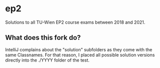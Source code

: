 # ep2
Solutions to all TU-Wien EP2 course exams between 2018 and 2021.

## What does this fork do?
IntelliJ complains about the "solution" subfolders as they come with the same Classnames. For that reason, I placed all possible solution versions directly into the ./YYYY folder of the test.
